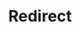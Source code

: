 ﻿---
layout: src/layouts/Redirect.astro
title: Redirect
redirect: https://yamldoc.liuyan.wang/docs/octopus-rest-api/octopus.server.exe-command-line/builtin-worker
pubDate:  2023-01-01
navSearch: false
navSitemap: false
navMenu: false
---
